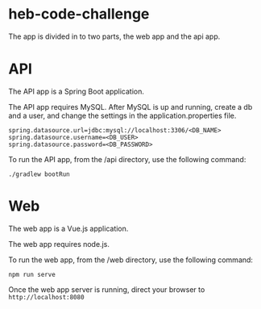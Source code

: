 # heb-code-challenge

The app is divided in to two parts, the web app and the api app.

# API

The API app is a Spring Boot application.

The API app requires MySQL. After MySQL is up and running, create a db and a user, and change the settings in the application.properties file.

```
spring.datasource.url=jdbc:mysql://localhost:3306/<DB_NAME>
spring.datasource.username=<DB_USER>
spring.datasource.password=<DB_PASSWORD>
```
To run the API app, from the /api directory, use the following command:

```
./gradlew bootRun
```

# Web

The web app is a Vue.js application.

The web app requires node.js.

To run the web app, from the /web directory, use the following command:

```
npm run serve
```

Once the web app server is running, direct your browser to `http://localhost:8080`
